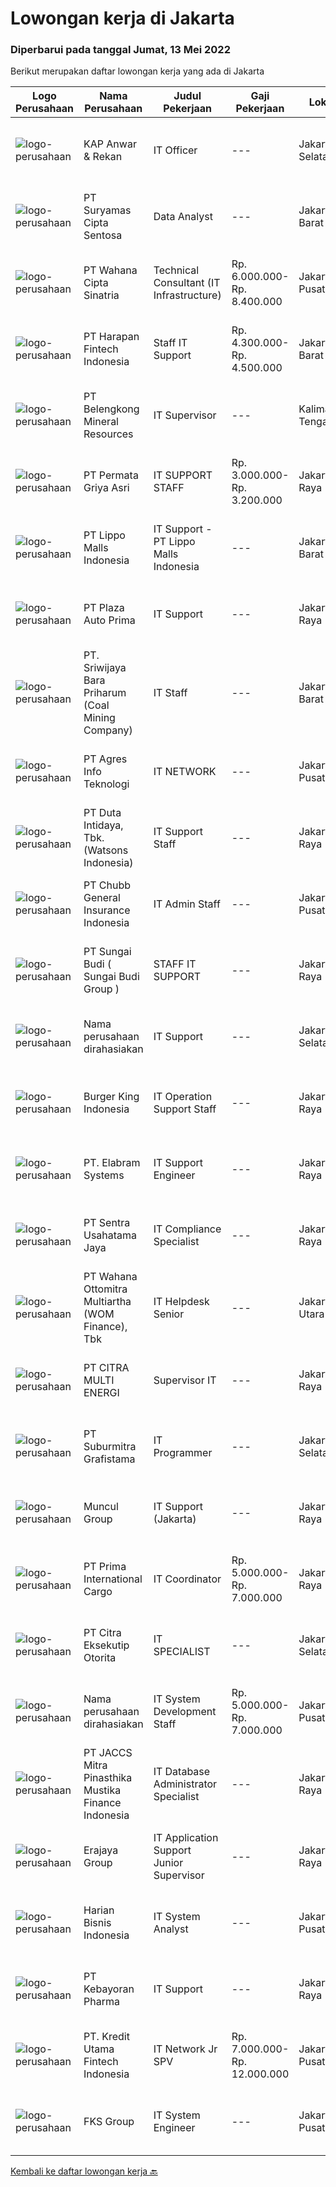 
  # Lowongan kerja di Jakarta

  ### Diperbarui pada tanggal Jumat, 13 Mei 2022

  Berikut merupakan daftar lowongan kerja yang ada di Jakarta

  |Logo Perusahaan | Nama Perusahaan | Judul Pekerjaan | Gaji Pekerjaan | Lokasi | Deskripsi | Tanggal diunggah | Pranala |
  | -------------- | --------------- | --------------- | --------- | --------- | -------------- | ------- | ----------- |
  |![logo-perusahaan](https://image-service-cdn.seek.com.au/d95a5c3b603f50c62aa19fd0cb028e1803c50a03/ee4dce1061f3f616224767ad58cb2fc751b8d2dc)|KAP Anwar & Rekan|IT Officer|---|Jakarta Selatan|Requirements: Had minimum Bachelor’s degree from Information Technology major or any relevant educational background Had experience on related...|Jumat, 13 Mei 2022|https://www.jobstreet.co.id/id/job/it-officer-3881350?token=0~f1c06eaa-8b88-4025-a87f-3f3c5000dc0b&sectionRank=1&jobId=jobstreet-id-job-3881350|
|![logo-perusahaan](https://image-service-cdn.seek.com.au/0d062577069cb09f3410161b48032df3e259219b/ee4dce1061f3f616224767ad58cb2fc751b8d2dc)|PT Suryamas Cipta Sentosa|Data Analyst|---|Jakarta Barat|Kualifikasi: Pendidikan min S1 Statistika, Teknik, Matematika, Pemasaran, Ekonomi atau jurusan relevan lainnya. Mampu dan aktif berkomunikasi dan...|Kamis, 12 Mei 2022|https://www.jobstreet.co.id/id/job/data-analyst-3880728?token=0~f1c06eaa-8b88-4025-a87f-3f3c5000dc0b&sectionRank=2&jobId=jobstreet-id-job-3880728|
|![logo-perusahaan](https://image-service-cdn.seek.com.au/b476e574909c5918900f7855fdc506cd8570d324/ee4dce1061f3f616224767ad58cb2fc751b8d2dc)|PT Wahana Cipta Sinatria|Technical Consultant (IT Infrastructure)|Rp. 6.000.000-Rp. 8.400.000|Jakarta Pusat|Qualifications: Bachelor Degree in Computer Science/Information Technology or equivalent with min. GPA 3,00 Minimum has one year of working experience...|Rabu, 11 Mei 2022|https://www.jobstreet.co.id/id/job/technical-consultant-it-infrastructure-3878803?token=0~f1c06eaa-8b88-4025-a87f-3f3c5000dc0b&sectionRank=3&jobId=jobstreet-id-job-3878803|
|![logo-perusahaan](https://image-service-cdn.seek.com.au/1b745b3a7459493e4d7559c6c28c2fc9b4afd703/ee4dce1061f3f616224767ad58cb2fc751b8d2dc)|PT Harapan Fintech Indonesia|Staff IT Support|Rp. 4.300.000-Rp. 4.500.000|Jakarta Barat|Deskripsi Pekerjaan: Bertanggung jawab pada instalasi dan maintenance IT hardware, software,aplikasi, jaringan, dan printer Memprioritaskan dan...|Rabu, 11 Mei 2022|https://www.jobstreet.co.id/id/job/staff-it-support-3879112?token=0~f1c06eaa-8b88-4025-a87f-3f3c5000dc0b&sectionRank=4&jobId=jobstreet-id-job-3879112|
|![logo-perusahaan](https://image-service-cdn.seek.com.au/aea2830a6a5ef7b23f5773b025191983b5991cc9/ee4dce1061f3f616224767ad58cb2fc751b8d2dc)|PT Belengkong Mineral Resources|IT Supervisor|---|Kalimantan Tengah|Kualifikasi: Pendidikan minimal S1 Teknik Komputer/Sistem Informasi/Teknik Informatika Usia minimal 32 tahun Pengalaman minimal 3 tahun untuk posisi...|Senin, 09 Mei 2022|https://www.jobstreet.co.id/id/job/it-supervisor-3874642?token=0~f1c06eaa-8b88-4025-a87f-3f3c5000dc0b&sectionRank=5&jobId=jobstreet-id-job-3874642|
|![logo-perusahaan](https://i.ibb.co/sqvTCh9/112815900-stock-vector-no-image-available-icon-flat-vector.webp)|PT Permata Griya Asri|IT SUPPORT STAFF|Rp. 3.000.000-Rp. 3.200.000|Jakarta Raya|Job Deskripsi: ·        Mempunyai keahlian dalam memperbaiki perangkat komputer yang rusak, Melakukan instalasi ke komputer yang digunakan bekerja...|Kamis, 12 Mei 2022|https://www.jobstreet.co.id/id/job/it-support-staff-3880594?token=0~f1c06eaa-8b88-4025-a87f-3f3c5000dc0b&sectionRank=6&jobId=jobstreet-id-job-3880594|
|![logo-perusahaan](https://image-service-cdn.seek.com.au/58b572149212cc87eaf655a468c6066bc3f0c081/ee4dce1061f3f616224767ad58cb2fc751b8d2dc)|PT Lippo Malls Indonesia|IT Support - PT Lippo Malls Indonesia|---|Jakarta Barat|Job Role:Involving the application of information technology knowledge and information technology techniques and principles for the development or...|Kamis, 12 Mei 2022|https://www.jobstreet.co.id/id/job/it-support-pt-lippo-malls-indonesia-3879921?token=0~f1c06eaa-8b88-4025-a87f-3f3c5000dc0b&sectionRank=7&jobId=jobstreet-id-job-3879921|
|![logo-perusahaan](https://image-service-cdn.seek.com.au/3b34c009b23064920b5f6048851115c7368549e7/ee4dce1061f3f616224767ad58cb2fc751b8d2dc)|PT Plaza Auto Prima|IT Support|---|Jakarta Raya|Usia Maksimal 30 tahun Pendidikan Minimal S1 Teknik Informatika / Teknik Komputer / Electrical Engineering (Minimum IPK 3.00) Minimal memiliki 1 tahun...|Kamis, 12 Mei 2022|https://www.jobstreet.co.id/id/job/it-support-3880548?token=0~f1c06eaa-8b88-4025-a87f-3f3c5000dc0b&sectionRank=8&jobId=jobstreet-id-job-3880548|
|![logo-perusahaan](https://i.ibb.co/sqvTCh9/112815900-stock-vector-no-image-available-icon-flat-vector.webp)|PT. Sriwijaya Bara Priharum (Coal Mining Company)|IT Staff|---|Jakarta Barat|Job Description: Handling maintenance and handle troubleshooting Handling network installation, maintenance, repair Handle configuration of PC,...|Kamis, 12 Mei 2022|https://www.jobstreet.co.id/id/job/it-staff-3880764?token=0~f1c06eaa-8b88-4025-a87f-3f3c5000dc0b&sectionRank=9&jobId=jobstreet-id-job-3880764|
|![logo-perusahaan](https://image-service-cdn.seek.com.au/54a762ddd666f2b4522792554119a51fd7cfeac4/ee4dce1061f3f616224767ad58cb2fc751b8d2dc)|PT Agres Info Teknologi|IT NETWORK|---|Jakarta Pusat|Deskripsi Pekerjaan : Memelihara &amp; Menjaga kestabilan jaringan kabel LAN maupun Nirkabel Mampu konfigurasi Mikrotik dan Cisco TroubleShoot AP...|Kamis, 12 Mei 2022|https://www.jobstreet.co.id/id/job/it-network-3880494?token=0~f1c06eaa-8b88-4025-a87f-3f3c5000dc0b&sectionRank=10&jobId=jobstreet-id-job-3880494|
|![logo-perusahaan](https://image-service-cdn.seek.com.au/037e758bf456d23b91abd1c681e12ce5a33a3dc3/ee4dce1061f3f616224767ad58cb2fc751b8d2dc)|PT Duta Intidaya, Tbk. (Watsons Indonesia)|IT Support Staff|---|Jakarta Raya|Job Desc : Installation, Configuration &amp; Intermediate Troubleshoot Related to Computer Hardware &amp; Software Internet Network Installation,...|Rabu, 11 Mei 2022|https://www.jobstreet.co.id/id/job/it-support-staff-3879274?token=0~f1c06eaa-8b88-4025-a87f-3f3c5000dc0b&sectionRank=11&jobId=jobstreet-id-job-3879274|
|![logo-perusahaan](https://image-service-cdn.seek.com.au/1efcf33e61dcc1e48e210af77132d34fa1dfead6/ee4dce1061f3f616224767ad58cb2fc751b8d2dc)|PT Chubb General Insurance Indonesia|IT Admin Staff|---|Jakarta Pusat|Responsibilities: Create incident report for each case Update and improve the FAQ repository on a regular basis Liaise with the IT Operation Team on...|Kamis, 12 Mei 2022|https://www.jobstreet.co.id/id/job/it-admin-staff-3881050?token=0~f1c06eaa-8b88-4025-a87f-3f3c5000dc0b&sectionRank=12&jobId=jobstreet-id-job-3881050|
|![logo-perusahaan](https://image-service-cdn.seek.com.au/1515eab9931f76d04ca977d4b66ce693464ddab4/ee4dce1061f3f616224767ad58cb2fc751b8d2dc)|PT Sungai Budi ( Sungai Budi Group )|STAFF IT SUPPORT|---|Jakarta Raya|Deskripsi Pekerjaan: Bertanggung jawab pada instalasi dan maintenance IT hardware, software,aplikasi, jaringan, dan printer Memprioritaskan dan...|Rabu, 11 Mei 2022|https://www.jobstreet.co.id/id/job/staff-it-support-3877735?token=0~f1c06eaa-8b88-4025-a87f-3f3c5000dc0b&sectionRank=13&jobId=jobstreet-id-job-3877735|
|![logo-perusahaan](https://i.ibb.co/sqvTCh9/112815900-stock-vector-no-image-available-icon-flat-vector.webp)|Nama perusahaan dirahasiakan|IT Support|---|Jakarta Selatan|- Paham dan bisa menguasai sistem operasi Microsoft, Linux, dan MacOs beserta Command Prompt dan Console  - Mampu bekerja dengan analisis cepat dan...|Rabu, 11 Mei 2022|https://www.jobstreet.co.id/id/job/it-support-3878635?token=0~f1c06eaa-8b88-4025-a87f-3f3c5000dc0b&sectionRank=14&jobId=jobstreet-id-job-3878635|
|![logo-perusahaan](https://image-service-cdn.seek.com.au/97d876786ad1405ab23126859bbf0fc7a372e1a2/ee4dce1061f3f616224767ad58cb2fc751b8d2dc)|Burger King Indonesia|IT Operation Support Staff|---|Jakarta Raya|Overview Job:As an IT Operation Support, you will be responsible to manage activities in IT for frontend (POS Store System) and backend (NBO) and...|Rabu, 11 Mei 2022|https://www.jobstreet.co.id/id/job/it-operation-support-staff-3878267?token=0~f1c06eaa-8b88-4025-a87f-3f3c5000dc0b&sectionRank=15&jobId=jobstreet-id-job-3878267|
|![logo-perusahaan](https://image-service-cdn.seek.com.au/7fc19aa3161f0e3e20113f5c7b977d57f321093d/ee4dce1061f3f616224767ad58cb2fc751b8d2dc)|PT. Elabram Systems|IT Support Engineer|---|Jakarta Raya|Job Highlights: Career Growth Opportunities Performance Based Culture  Key Responsibilities: Installing and configuring computer hardware operating...|Rabu, 11 Mei 2022|https://www.jobstreet.co.id/id/job/it-support-engineer-4944398/origin/my?token=0~f1c06eaa-8b88-4025-a87f-3f3c5000dc0b&sectionRank=16&jobId=jobstreet-my-job-4944398|
|![logo-perusahaan](https://image-service-cdn.seek.com.au/522ff851cdea0619df2ef699ee2313623a7fffb9/ee4dce1061f3f616224767ad58cb2fc751b8d2dc)|PT Sentra Usahatama Jaya|IT Compliance Specialist|---|Jakarta Raya|Persyaratan: Pengalaman minimal 2 tahun sebagai IT Compliance/ IT Governance/ IT Audit/ IT Quality Assurance Pendidikan minimal S1 pada jurusan Teknik...|Jumat, 13 Mei 2022|https://www.jobstreet.co.id/id/job/it-compliance-specialist-3881289?token=0~f1c06eaa-8b88-4025-a87f-3f3c5000dc0b&sectionRank=17&jobId=jobstreet-id-job-3881289|
|![logo-perusahaan](https://image-service-cdn.seek.com.au/0cd0ed723dba304d73bfec64ce263da9360da79b/ee4dce1061f3f616224767ad58cb2fc751b8d2dc)|PT Wahana Ottomitra Multiartha (WOM Finance), Tbk|IT Helpdesk Senior|---|Jakarta Utara|Requirement: Candidate must possess at least a Bachelor's Degree in Information Technology or System Information or Computerized Accounting Minimum...|Kamis, 12 Mei 2022|https://www.jobstreet.co.id/id/job/it-helpdesk-senior-3880743?token=0~f1c06eaa-8b88-4025-a87f-3f3c5000dc0b&sectionRank=18&jobId=jobstreet-id-job-3880743|
|![logo-perusahaan](https://i.ibb.co/sqvTCh9/112815900-stock-vector-no-image-available-icon-flat-vector.webp)|PT  CITRA MULTI ENERGI|Supervisor IT|---|Jakarta Raya|Keuntungan Lokasi kerja yang strategis Transportasi yang mudah dijangkau Lingkungan kerja yang nyaman dan menyenangkan Requirements: Maximum 30 years...|Selasa, 10 Mei 2022|https://www.jobstreet.co.id/id/job/supervisor-it-3876779?token=0~f1c06eaa-8b88-4025-a87f-3f3c5000dc0b&sectionRank=19&jobId=jobstreet-id-job-3876779|
|![logo-perusahaan](https://image-service-cdn.seek.com.au/02a0be0dbd94b4ebd710a2f3a99c06c30150a3bd/ee4dce1061f3f616224767ad58cb2fc751b8d2dc)|PT Suburmitra Grafistama|IT Programmer|---|Jakarta Selatan|Kualifikasi: Pendidikan min. D3/S1 (Teknik Informatika / Sistem Informasi / Ilmu Komputer) Usia maksimal 35 tahun Memiliki pengalaman min. 3 tahun di...|Rabu, 11 Mei 2022|https://www.jobstreet.co.id/id/job/it-programmer-3866650?token=0~f1c06eaa-8b88-4025-a87f-3f3c5000dc0b&sectionRank=20&jobId=jobstreet-id-job-3866650|
|![logo-perusahaan](https://image-service-cdn.seek.com.au/69fde52f2034077fc0aa6e4838ef59b60c6d2d28/ee4dce1061f3f616224767ad58cb2fc751b8d2dc)|Muncul Group|IT Support (Jakarta)|---|Jakarta Raya|Deskripsi Pekerjaan : Menangani permasalahan seputar hardware dan software komputer, Menangani permasalahan network baik local network maupun WAN,...|Selasa, 10 Mei 2022|https://www.jobstreet.co.id/id/job/it-support-jakarta-3876253?token=0~f1c06eaa-8b88-4025-a87f-3f3c5000dc0b&sectionRank=21&jobId=jobstreet-id-job-3876253|
|![logo-perusahaan](https://image-service-cdn.seek.com.au/94329b98c96fd4852ff4457624d7dcba845452cb/ee4dce1061f3f616224767ad58cb2fc751b8d2dc)|PT Prima International Cargo|IT Coordinator|Rp. 5.000.000-Rp. 7.000.000|Jakarta Raya|KUALIFIKASI :·        Sarjana dengan latar belakang Teknologi Informasi/ Software Development/ Computer Engineering·        Lebih dari 3 tahun...|Kamis, 12 Mei 2022|https://www.jobstreet.co.id/id/job/it-coordinator-3880511?token=0~f1c06eaa-8b88-4025-a87f-3f3c5000dc0b&sectionRank=22&jobId=jobstreet-id-job-3880511|
|![logo-perusahaan](https://image-service-cdn.seek.com.au/309de26c1909602c9d3aa96f1c5cd065f993197b/ee4dce1061f3f616224767ad58cb2fc751b8d2dc)|PT Citra Eksekutip Otorita|IT SPECIALIST|---|Jakarta Selatan|Scope – Responsibilities  IT operations and maintenance related to computers, network infrastructure and telecommunication systems Backup and...|Rabu, 11 Mei 2022|https://www.jobstreet.co.id/id/job/it-specialist-3878324?token=0~f1c06eaa-8b88-4025-a87f-3f3c5000dc0b&sectionRank=23&jobId=jobstreet-id-job-3878324|
|![logo-perusahaan](https://i.ibb.co/sqvTCh9/112815900-stock-vector-no-image-available-icon-flat-vector.webp)|Nama perusahaan dirahasiakan|IT System Development Staff|Rp. 5.000.000-Rp. 7.000.000|Jakarta Pusat|IT SYSTEM DEVELOPMENT STAFF Equirements:· S1 Sistem Informasi, S. Teknik Informatika, S. Komputer· Pengalaman 2 tahun sebagai IT System Development...|Kamis, 12 Mei 2022|https://www.jobstreet.co.id/id/job/it-system-development-staff-3881073?token=0~f1c06eaa-8b88-4025-a87f-3f3c5000dc0b&sectionRank=24&jobId=jobstreet-id-job-3881073|
|![logo-perusahaan](https://image-service-cdn.seek.com.au/e05f949e5ee661a49f6acf8cbb0efe0aae6df298/ee4dce1061f3f616224767ad58cb2fc751b8d2dc)|PT JACCS Mitra Pinasthika Mustika Finance Indonesia|IT Database Administrator Specialist|---|Jakarta Raya|Candidate must possess at least a Bachelor's Degree, Information Technology or Information System Minimum 2 year experience in the same field,...|Kamis, 12 Mei 2022|https://www.jobstreet.co.id/id/job/it-database-administrator-specialist-3871342?token=0~f1c06eaa-8b88-4025-a87f-3f3c5000dc0b&sectionRank=25&jobId=jobstreet-id-job-3871342|
|![logo-perusahaan](https://image-service-cdn.seek.com.au/1a2c5a4ce6128662ea32374602a92543f60d4144/ee4dce1061f3f616224767ad58cb2fc751b8d2dc)|Erajaya Group|IT Application Support Junior Supervisor|---|Jakarta Raya|Tugas dan Tanggung Jawab:  Melakukan instalasi dan konfigurasi aplikasi (yang telah di serahterimakan dari BA &amp; Development ke Team Application...|Kamis, 12 Mei 2022|https://www.jobstreet.co.id/id/job/it-application-support-junior-supervisor-3879853?token=0~f1c06eaa-8b88-4025-a87f-3f3c5000dc0b&sectionRank=26&jobId=jobstreet-id-job-3879853|
|![logo-perusahaan](https://image-service-cdn.seek.com.au/269f85cddf8dcd003b4d403f3540051bf22bef62/ee4dce1061f3f616224767ad58cb2fc751b8d2dc)|Harian Bisnis Indonesia|IT System Analyst|---|Jakarta Pusat|Uraian Pekerjaan: Melakukan analisa terhadap sistem/aplikasi yang ada beserta referensi dan dokumen penunjang sistem/aplikasi. Melakukan analisa...|Jumat, 13 Mei 2022|https://www.jobstreet.co.id/id/job/it-system-analyst-3881471?token=0~f1c06eaa-8b88-4025-a87f-3f3c5000dc0b&sectionRank=27&jobId=jobstreet-id-job-3881471|
|![logo-perusahaan](https://image-service-cdn.seek.com.au/41ef69ff506bc8301eea13e1b8a7e71ba8a0d6d0/ee4dce1061f3f616224767ad58cb2fc751b8d2dc)|PT Kebayoran Pharma|IT Support|---|Jakarta Raya|Persyaratan : Usia Max 30 tahun. Menguasai Sistem Networking, TCP/IP, Internet, Router, Mikrotik. Menguasai Windows Server (2012/2016). Menguasai PC...|Kamis, 12 Mei 2022|https://www.jobstreet.co.id/id/job/it-support-3879663?token=0~f1c06eaa-8b88-4025-a87f-3f3c5000dc0b&sectionRank=28&jobId=jobstreet-id-job-3879663|
|![logo-perusahaan](https://image-service-cdn.seek.com.au/ab9ed44fc4ac7732f40e7e8206441f273c638cef/ee4dce1061f3f616224767ad58cb2fc751b8d2dc)|PT. Kredit Utama Fintech Indonesia|IT Network Jr SPV|Rp. 7.000.000-Rp. 12.000.000|Jakarta Pusat|Job Descriptions : Analyze and troubleshoot network security problems remotely and on-site Perform installation, maintenance and configuration...|Jumat, 13 Mei 2022|https://www.jobstreet.co.id/id/job/it-network-jr-spv-3881539?token=0~f1c06eaa-8b88-4025-a87f-3f3c5000dc0b&sectionRank=29&jobId=jobstreet-id-job-3881539|
|![logo-perusahaan](https://image-service-cdn.seek.com.au/c4cb46d144a36e98a90bda6de846331b5ac112c3/ee4dce1061f3f616224767ad58cb2fc751b8d2dc)|FKS Group|IT System Engineer|---|Jakarta Pusat|FKS Group is looking for IT System Engineer for FKS Management Services - our corporate function unit in FKS Group - with requirements as below:...|Kamis, 12 Mei 2022|https://www.jobstreet.co.id/id/job/it-system-engineer-3880902?token=0~f1c06eaa-8b88-4025-a87f-3f3c5000dc0b&sectionRank=30&jobId=jobstreet-id-job-3880902|


  [Kembali ke daftar lowongan kerja 🔙](../README.md#daftar-lowongan-kerja)
  